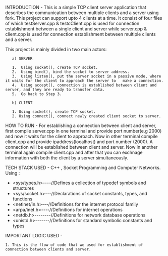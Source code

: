 INTRODUCTION - This is a simple TCP client server application that describes the communication between multiple clients and a server using fork. This project can support upto 4 clients at a time. It consist of four files of which testServer.cpp & testcClient.cpp  is used for connection establishment between a single client and server while server.cpp & client.cpp is used for connection establishment between multiple clients and a server.
 
This project is mainly divided in two main actors:

       a) SERVER
	   
       1.  Using socket(), create TCP socket. 
       2.  Using bind(), bind the socket to server address.
       3.  Using listen(), put the server socket in a passive mode, where it waits for the client to approach the server to   make a connection.
       4.  Using accept(), connection is established between client and server, and they are ready to transfer data.
       5.  Go back to Step 3. 

       b) CLIENT
	   
	   1. Using socket(), create TCP socket.
       2. Using connect(), connect newly created client socket to server. 
 
 
 
HOW TO RUN - 
        For establishing a connection between client and server, first compile server.cpp  in one terminal and provide port number(e.g 2000) and now it waits for the client to approach. Now in other terminal compile client.cpp and provide ipaddress(localhost) and port number (2000). A connection will be established between client and server. Now in another terminal again compile client.cpp and after that you can exchnage information with both the client by a server simultaneously. 
		
TECH STACK USED - 
   C++ , Socket Programming and Computer Networks.
   Using :
- <sys/types.h>----//Defines a collection of typedef symbols and structures
- <sys/socket.h>---//Declarations of socket constants, types, and functions
- <netinet/in.h>---//Definitions for the internet protocol family
- <arpa/inet.h>----//Definitions for internet operations
- <netdb.h>--------//Definitions for network database operations
- <unistd.h>-------//Definitions for standard symbolic constants and types

IMPORTANT LOGIC USED -

    1. This is the flow of code that we used for establishment of connection between clients and server.
    

    
